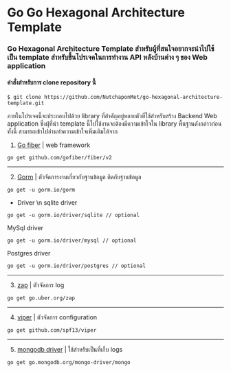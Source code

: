 # Go Go Hexagonal Architecture Template
### Go Hexagonal Architecture Template สำหรับผู้ที่สนใจอยากจะนำไปใช้เป็น template สำหรับขึ้นโปรเจคในการทำงาน API หลังบ้านต่าง ๆ ของ Web application

#### คำสั่งสำหรับการ clone repository นี้
```
$ git clone https://github.com/NutchaponMet/go-hexagonal-architecture-template.git
```

ภายในโปรเจคนี้จะประกอบไปด้วย library ที่สำคัญอยู่หลายตัวที่ใช้สำหรับสร้าง Backend Web application
ซึ่งผุ้่ที่นำ template นี้ไปใช้งานจะต้องมีความเข้าใจใน library พื้นฐานดังกล่าวก่อน ทั้งนี้ สามารถเข้าไปอ่านทำความเข้าใจเพิ่มเติมได้จาก

1. [Go fiber](https://docs.gofiber.io/) | web framework
```
go get github.com/gofiber/fiber/v2
```
-----------
2. [Gorm](https://gorm.io/index.html) | ตัวจัดการงานเกี่ยวกับฐานข้อมูล ติดกับฐานข้อมูล
```
go get -u gorm.io/gorm
```
- Driver \n
sqlite driver
```
go get -u gorm.io/driver/sqlite // optional
```
MySql driver
```
go get -u gorm.io/driver/mysql // optional
```
Postgres driver
```
go get -u gorm.io/driver/postgres // optional
```
------------
3. [zap](https://pkg.go.dev/go.uber.org/zap) | ตัวจัดการ log
```
go get go.uber.org/zap
```
------------
4. [viper](https://pkg.go.dev/github.com/spf13/viper) | ตัวจัดการ configuration
```
go get github.com/spf13/viper
```
------------
5. [mongodb driver](https://pkg.go.dev/go.mongodb.org/mongo-driver/mongo) | ใช้สำหรับเป็นที่เก็บ logs
```
go get go.mongodb.org/mongo-driver/mongo
```
